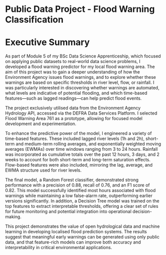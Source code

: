 # Public Data Project - Flood Warning Classification

# Executive Summary

As part of Module 5 of my BSc Data Science Apprenticeship, which focused on applying public datasets to real-world data science problems, I developed a flood warning predictor for my local flood warning area. The aim of this project was to gain a deeper understanding of how the Environment Agency issues flood warnings, and to explore whether these warnings are based on specific thresholds in river level, flow, or rainfall. I was particularly interested in discovering whether warnings are automated, what levels are indicative of potential flooding, and which time-based features—such as lagged readings—can help predict flood events.

The project exclusively utilised data from the Environment Agency Hydrology API, accessed via the DEFRA Data Services Platform. I selected Flood Warning Area 761 as a prototype, allowing for focused model development and experimentation.

To enhance the predictive power of the model, I engineered a variety of time-based features. These included lagged river levels (1h and 2h), short-term and medium-term rolling averages, and exponentially weighted moving averages (EWMAs) over time windows ranging from 3 to 24 hours. Rainfall was incorporated as cumulative totals over the past 12 hours, 3 days, and 2 weeks to account for both short-term and long-term saturation effects. Flow-based features were also included, mirroring the lag, average, and EWMA structure used for river levels.

The final model, a Random Forest classifier, demonstrated strong performance with a precision of 0.88, recall of 0.76, and an F1 score of 0.82. This model successfully identified most hours associated with flood warnings while maintaining a low false-alarm rate, outperforming earlier versions significantly. In addition, a Decision Tree model was trained on the top features to extract interpretable thresholds, offering a clear set of rules for future monitoring and potential integration into operational decision-making.

This project demonstrates the value of open hydrological data and machine learning in developing localised flood prediction systems. The results suggest that meaningful early warnings can be generated using only public data, and that feature-rich models can improve both accuracy and interpretability in critical environmental applications.
